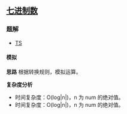 ## [七进制数](https://leetcode.cn/problems/base-7/)
### 题解
+ [TS](../../ts/512/504.ts)

#### 模拟
**思路**
根据转换规则，模拟运算。

**复杂度分析**
+ 时间复杂度：O(log|n|)，n 为 num 的绝对值。
+ 时间复杂度：O(log|n|)，n 为 num 的绝对值。
